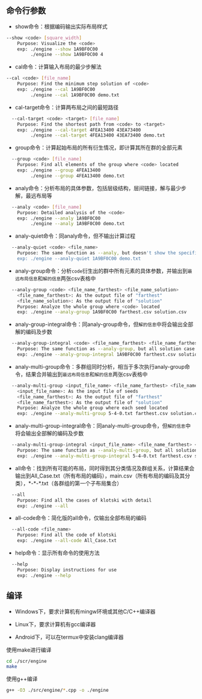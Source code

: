 ## 命令行参数

+ show命令：根据编码输出实际布局样式
```bash
--show <code> [square_width]
    Purpose: Visualize the <code>
    exp: ./engine --show 1A9BF0C00
         ./engine --show 1A9BF0C00 4
```

+ cal命令：计算输入布局的最少步解法
```bash
--cal <code> [file_name]
    Purpose: Find the minimum step solution of <code>
    exp: ./engine --cal 1A9BF0C00
         ./engine --cal 1A9BF0C00 demo.txt
```

+ cal-target命令：计算两布局之间的最短路径
```bash
  --cal-target <code> <target> [file_name]
    Purpose: Find the shortest path from <code> to <target>
    exp: ./engine --cal-target 4FEA13400 43EA73400
         ./engine --cal-target 4FEA13400 43EA73400 demo.txt
```

+ group命令：计算起始布局的所有衍生情况，即计算其所在群的全部元素
```bash
  --group <code> [file_name]
    Purpose: Find all elements of the group where <code> located
    exp: ./engine --group 4FEA13400
         ./engine --group 4FEA13400 demo.txt
```

+ analy命令：分析布局的具体参数，包括层级结构，层间链接，解与最少步解，最远布局等
```bash
  --analy <code> [file_name]
    Purpose: Detailed analysis of the <code>
    exp: ./engine --analy 1A9BF0C00
         ./engine --analy 1A9BF0C00 demo.txt
```

+ analy-quiet命令：同analy命令，但不输出计算过程
```bash
  --analy-quiet <code> <file_name>
    Purpose: The same function as --analy, but doesn't show the specific process
    exp: ./engine --analy-quiet 1A9BF0C00 demo.txt
```

+ analy-group命令：分析`code`衍生出的群中所有元素的具体参数，并输出到`最远布局信息`和`解的信息`两张csv表格中
```bash
  --analy-group <code> <file_name_farthest> <file_name_solution>
    <file_name_farthest>: As the output file of "farthest"
    <file_name_solution>: As the output file of "solution"
    Purpose: Analyze the whole group where <code> located
    exp: ./engine --analy-group 1A9BF0C00 farthest.csv solution.csv
```

+ analy-group-integral命令：同analy-group命令，但`解的信息`中将会输出全部解的编码及步数
```bash
  --analy-group-integral <code> <file_name_farthest> <file_name_farthest>
    Purpose: The same function as --analy-group, but all solution case will be output
    exp: ./engine --analy-group-integral 1A9BF0C00 farthest.csv solution.csv
```

+ analy-multi-group命令：多群组同时分析，相当于多次执行analy-group命令，结果合并输出到`最远布局信息`和`解的信息`两张csv表格中
```bash
  --analy-multi-group <input_file_name> <file_name_farthest> <file_name_farthest>
    <input_file_name>: As the input file of seeds
    <file_name_farthest>: As the output file of "farthest"
    <file_name_farthest>: As the output file of "solution"
    Purpose: Analyze the whole group where each seed located
    exp: ./engine --analy-multi-group 5-4-0.txt farthest.csv solution.csv
```

+ analy-multi-group-integral命令：同analy-multi-group命令，但`解的信息`中将会输出全部解的编码及步数
```bash
  --analy-multi-group-integral <input_file_name> <file_name_farthest> <file_name_farthest>
    Purpose: The same function as --analy-multi-group, but all solution case will be output
    exp: ./engine --analy-multi-group-integral 5-4-0.txt farthest.csv solution.csv
```

+ all命令：找到所有可能的布局，同时得到其分类情况及群组关系，计算结果会输出到All_Case.txt（所有布局的编码），main.csv（所有布局的编码及其分类），\*-\*-\*.txt（各群组的第一个子布局集合）
```bash
  --all
    Purpose: Find all the cases of klotski with detail
    exp: ./engine --all
```

+ all-code命令：简化版的all命令，仅输出全部布局的编码
```bash
  --all-code <file_name>
    Purpose: Find all the code of klotski
    exp: ./engine --all-code All_Case.txt
```

+ help命令：显示所有命令的使用方法
```bash
  --help
    Purpose: Display instructions for use
    exp: ./engine --help
```

## 编译

+ Windows下，要求计算机有mingw环境或其他C/C++编译器

+ Linux下，要求计算机有gcc编译器

+ Android下，可以在termux中安装clang编译器

使用make进行编译
```bash
cd ./scr/engine
make
```

使用g++编译
```bash
g++ -O3 ./src/engine/*.cpp -o ./engine 
```